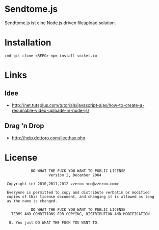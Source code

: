 # Sendtome.js
Sendtome.js ist eine Node.js driven fileupload solution.

# Installation

`cmd
git clone <REPO>
npm install socket.io
`

# Links 

## Idee
- http://net.tutsplus.com/tutorials/javascript-ajax/how-to-create-a-resumable-video-uploade-in-node-js/

## Drag 'n Drop
- http://help.dottoro.com/ljecthax.php


# License

                DO WHAT THE FUCK YOU WANT TO PUBLIC LICENSE
                        Version 2, December 2004

     Copyright (c) 2010,2011,2012 zzeroo <co@zzeroo.com>

     Everyone is permitted to copy and distribute verbatim or modified
     copies of this license document, and changing it is allowed as long
     as the name is changed.

                DO WHAT THE FUCK YOU WANT TO PUBLIC LICENSE
       TERMS AND CONDITIONS FOR COPYING, DISTRIBUTION AND MODIFICATION

      0. You just DO WHAT THE FUCK YOU WANT TO.

